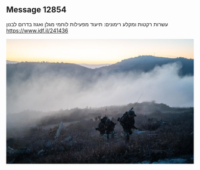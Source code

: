 ## Message 12854

עשרות רקטות ומקלע רימונים:
תיעוד מפעילות לוחמי מגלן ואגוז בדרום לבנון
https://www.idf.il/241436

![Photo](12854/12854_photo.jpg)
